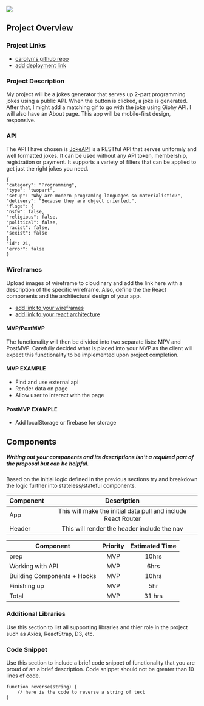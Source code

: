 ![](corgi-carousel.gif)

## Project Overview

### Project Links

- [carolyn's github repo](https://github.com/mzprizm/react-app-project)
- [add deployment link]()

### Project Description

My project will be a jokes generator that serves up 2-part programming jokes using a public API. When the button is clicked, a joke is generated. After that, I might add a matching gif to go with the joke using Giphy API. I will also have an About page. This app will be mobile-first design, responsive. 

### API

The API I have chosen is [JokeAPI](https://sv443.net/jokeapi/v2) is a RESTful API that serves uniformly and well formatted jokes.
It can be used without any API token, membership, registration or payment.
It supports a variety of filters that can be applied to get just the right jokes you need.

```
{
"category": "Programming",
"type": "twopart",
"setup": "Why are modern programing languages so materialistic?",
"delivery": "Because they are object oriented.",
"flags": {
"nsfw": false,
"religious": false,
"political": false,
"racist": false,
"sexist": false
},
"id": 21,
"error": false
}
```


### Wireframes

Upload images of wireframe to cloudinary and add the link here with a description of the specific wireframe. Also, define the the React components and the architectural design of your app.

- [add link to your wireframes]()
- [add link to your react architecture]()


#### MVP/PostMVP

The functionality will then be divided into two separate lists: MPV and PostMVP.  Carefully decided what is placed into your MVP as the client will expect this functionality to be implemented upon project completion.  

#### MVP EXAMPLE
- Find and use external api 
- Render data on page 
- Allow user to interact with the page

#### PostMVP EXAMPLE

- Add localStorage or firebase for storage

## Components
##### Writing out your components and its descriptions isn't a required part of the proposal but can be helpful.

Based on the initial logic defined in the previous sections try and breakdown the logic further into stateless/stateful components. 

| Component | Description | 
| --- | :---: |  
| App | This will make the initial data pull and include React Router| 
| Header | This will render the header include the nav | 

| Component | Priority | Estimated Time | 
| --- | :---: |  :---: | 
| prep | MVP | 10hrs|
| Working with API | MVP | 6hrs| 
| Building Components + Hooks | MVP | 10hrs| 
| Finishing up | MVP | 5hr | 
| Total |MVP | 31 hrs| 

### Additional Libraries
 Use this section to list all supporting libraries and thier role in the project such as Axios, ReactStrap, D3, etc. 

### Code Snippet

Use this section to include a brief code snippet of functionality that you are proud of an a brief description.  Code snippet should not be greater than 10 lines of code. 

```
function reverse(string) {
	// here is the code to reverse a string of text
}
```
